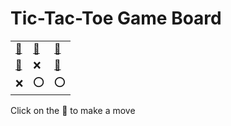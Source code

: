 # Tic-Tac-Toe Game Board
|   |   |   |
|---|---|---|
|[🔎](OEXEXEXOO.md) |[🔎](EOXEXEXOO.md) |[🔎](EEOEXXXOO.md) |
|[🔎](EEXOXEXOO.md) |❌ |[🔎](EEXEXOXOO.md) |
|❌ |⭕ |⭕ |

Click on the 🔎 to make a move